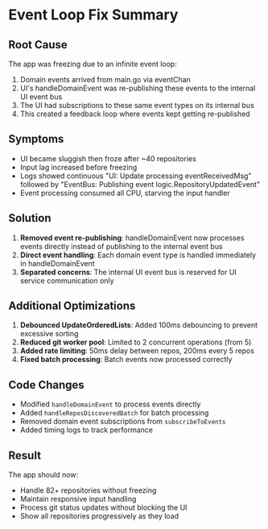 # Event Loop Fix Summary

## Root Cause
The app was freezing due to an infinite event loop:
1. Domain events arrived from main.go via eventChan
2. UI's handleDomainEvent was re-publishing these events to the internal UI event bus
3. The UI had subscriptions to these same event types on its internal bus
4. This created a feedback loop where events kept getting re-published

## Symptoms
- UI became sluggish then froze after ~40 repositories
- Input lag increased before freezing
- Logs showed continuous "UI: Update processing eventReceivedMsg" followed by "EventBus: Publishing event logic.RepositoryUpdatedEvent"
- Event processing consumed all CPU, starving the input handler

## Solution
1. **Removed event re-publishing**: handleDomainEvent now processes events directly instead of publishing to the internal event bus
2. **Direct event handling**: Each domain event type is handled immediately in handleDomainEvent
3. **Separated concerns**: The internal UI event bus is reserved for UI service communication only

## Additional Optimizations
1. **Debounced UpdateOrderedLists**: Added 100ms debouncing to prevent excessive sorting
2. **Reduced git worker pool**: Limited to 2 concurrent operations (from 5)
3. **Added rate limiting**: 50ms delay between repos, 200ms every 5 repos
4. **Fixed batch processing**: Batch events now processed correctly

## Code Changes
- Modified `handleDomainEvent` to process events directly
- Added `handleReposDiscoveredBatch` for batch processing
- Removed domain event subscriptions from `subscribeToEvents`
- Added timing logs to track performance

## Result
The app should now:
- Handle 82+ repositories without freezing
- Maintain responsive input handling
- Process git status updates without blocking the UI
- Show all repositories progressively as they load